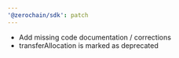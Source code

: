 ```yaml
---
'@zerochain/sdk': patch
---
```


- Add missing code documentation / corrections
- transferAllocation is marked as deprecated
